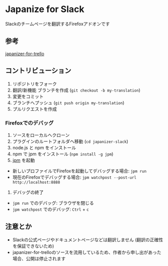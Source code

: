 # Japanize for Slack
Slackのチームページを翻訳するFirefoxアドオンです

## 参考

[japanizer-for-trello](https://github.com/iso2022jp/japanizer-for-trello)

## コントリビューション

1. リポジトリをフォーク
1. 翻訳/新機能 ブランチを作成 (`git checkout -b my-translation`)
1. 変更をコミット
1. ブランチへプッシュ (`git push origin my-translation`)
1. プルリクエストを作成

### Firefoxでのデバッグ

1. ソースをローカルへクローン
1. プラグインのルートフォルダへ移動 (`cd japanizer-slack`)
1. node.js と npm をインストール
1. npm で jpm をインストール (`npm install -g jpm`)
1. [jpm](https://developer.mozilla.org/en-US/Add-ons/SDK/Tools/jpm) を起動
  + 新しいプロファイルでFirefoxを起動してデバッグする場合: `jpm run`
  + 現在のFirefoxでデバッグする場合: `jpm watchpost --post-url http://localhost:8888`
1. デバッグの終了
  + `jpm run` でのデバッグ: ブラウザを閉じる
  + `jpm watchpost` でのデバッグ: `Ctrl` + `c`

## 注意とか

- Slackの公式ページやドキュメントページなどは翻訳しません (翻訳の正確性を保証できないため)
- japanizer-for-trelloのソースを流用しているため、作者から申し出があった場合、公開は停止されます
